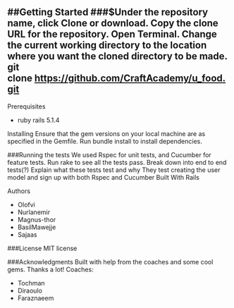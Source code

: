 ##Getting Started
###$Under the repository name, click Clone or download. Copy the clone URL for the repository. Open Terminal. Change the current working directory to the location where you want the cloned directory to be made. git clone https://github.com/CraftAcademy/u_food.git
---

Prerequisites

* ruby rails 5.1.4 

Installing
Ensure that the gem versions on your local machine are as specified in the Gemfile. Run bundle install to install dependencies.

###Running the tests
We used Rspec for unit tests, and Cucumber for feature tests. Run rake to see all the tests pass.
Break down into end to end tests(?)
Explain what these tests test and why
They test creating the user model and sign up with both Rspec and Cucumber
Built With
Rails

Authors
* Olofvi
* Nurlanemir
* Magnus-thor
* BasilMawejje
* Sajaas

###License
MIT license

###Acknowledgments
Built with help from the coaches and some cool gems. Thanks a lot! Coaches:
* Tochman
* Diraoulo
* Faraznaeem

